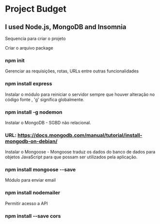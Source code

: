 # Project Budget
## I used Node.js, MongoDB and Insomnia

Sequencia para criar o projeto

Criar o arquivo package
### npm init

Gerenciar as requisições, rotas, URLs entre outras funcionalidades
### npm install express

Instalar o módulo para reiniciar o servidor sempre que houver alteração no código fonte , 'g' significa globalmente.
### npm install -g nodemon

Instalar o MongoDB - SGBD não relacional.
### URL: https://docs.mongodb.com/manual/tutorial/install-mongodb-on-debian/

Instalar o Mongoose - Mongoose traduz os dados do banco de dados para objetos JavaScript
para que possam ser utilizados pela aplicação.
### npm install mongoose --save

Módulo para enviar email
### npm install nodemailer

Permitir acesso a API
### npm install --save cors
